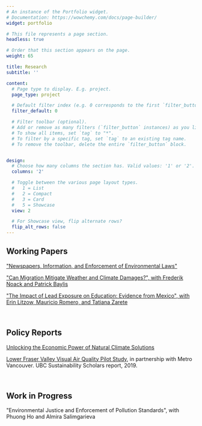 ```yaml
---
# An instance of the Portfolio widget.
# Documentation: https://wowchemy.com/docs/page-builder/
widget: portfolio

# This file represents a page section.
headless: true

# Order that this section appears on the page.
weight: 65

title: Research
subtitle: ''

content:
  # Page type to display. E.g. project.
  page_type: project

  # Default filter index (e.g. 0 corresponds to the first `filter_button` instance below).
  filter_default: 0

  # Filter toolbar (optional).
  # Add or remove as many filters (`filter_button` instances) as you like.
  # To show all items, set `tag` to "*".
  # To filter by a specific tag, set `tag` to an existing tag name.
  # To remove the toolbar, delete the entire `filter_button` block.


design:
  # Choose how many columns the section has. Valid values: '1' or '2'.
  columns: '2'

  # Toggle between the various page layout types.
  #   1 = List
  #   2 = Compact
  #   3 = Card
  #   5 = Showcase
  view: 2

  # For Showcase view, flip alternate rows?
  flip_alt_rows: false
---
```


## Working Papers

["Newspapers, Information, and Enforcement of Environmental Laws"](pdf/JMP_Cecato2022.pdf)

["Can Migration Mitigate Weather and Climate Damages?", with Frederik Noack and Patrick Baylis](pdf/Cecato_et.al.(2022).pdf)

["The Impact of Lead Exposure on Education: Evidence from Mexico", with Erin Litzow, Mauricio Romero, and Tatiana Zarete](pdf/Lead_and_test_scores_Mex_WP.pdf)


<br>

## Policy Reports

[Unlocking the Economic Power of Natural Climate Solutions](https://institute.smartprosperity.ca/unlocking-the-economic-power-of-natural-climate-solutions)

[Lower Fraser Valley Visual Air Quality Pilot Study](https://sustain.ubc.ca/about/resources/lower-fraser-valley-visual-air-quality-pilot-study?fbclid=IwAR3hXPyvF1DXFtY_Cmu3CMDH6D8bM-mR2BnhRii9CjWEgnzU_8sET8K6ad4), in partnership with Metro Vancouver. UBC Sustainability Scholars report, 2019.

<br>

## Work in Progress

"Environmental Justice and Enforcement of Pollution Standards", with Phuong Ho and Almira Salimgarieva